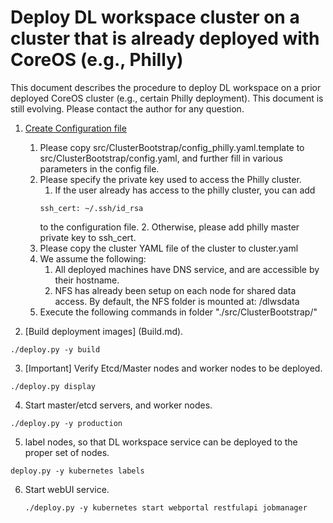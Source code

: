# Deploy DL workspace cluster on a cluster that is already deployed with CoreOS (e.g., Philly)

This document describes the procedure to deploy DL workspace on a prior deployed CoreOS cluster (e.g., certain Philly deployment). This document is still evolving. Please contact the author for any question. 

1. [Create Configuration file](Configuration.md)
   1. Please copy src/ClusterBootstrap/config_philly.yaml.template to src/ClusterBootstrap/config.yaml, and further fill in various 
   parameters in the config file. 
   2. Please specify the private key used to access the Philly cluster. 
      1. If the user already has access to the philly cluster, you can add 
      ```
      ssh_cert: ~/.ssh/id_rsa
      ```
      to the configuration file. 
      2. Otherwise, please add philly master private key to ssh_cert. 
   3. Please copy the cluster YAML file of the cluster to cluster.yaml
   4. We assume the following:
      1. All deployed machines have DNS service, and are accessible by their hostname. 
      2. NFS has already been setup on each node for shared data access. By default, the NFS folder is mounted at: /dlwsdata
   5. Execute the following commands in folder "./src/ClusterBootstrap/"

2. [Build deployment images] (Build.md).
  ```
  ./deploy.py -y build 
  ```

3. [Important] Verify Etcd/Master nodes and worker nodes to be deployed. 
  ```
  ./deploy.py display
  ```

4. Start master/etcd servers, and worker nodes. 
  ```
  ./deploy.py -y production
  ```
   

5. label nodes, so that DL workspace service can be deployed to the proper set of nodes. 
  ```
  deploy.py -y kubernetes labels
  ```
  
6. Start webUI service. 
   ```
   ./deploy.py -y kubernetes start webportal restfulapi jobmanager
   ```

